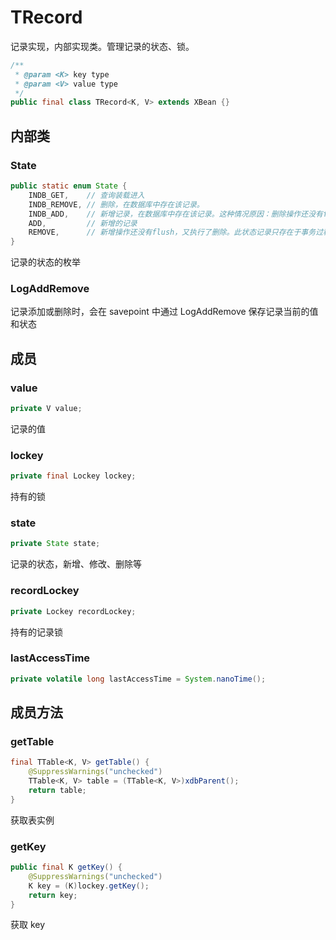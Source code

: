 # TRecord

记录实现，内部实现类。管理记录的状态、锁。

```java
/**
 * @param <K> key type
 * @param <V> value type
 */
public final class TRecord<K, V> extends XBean {}
```

## 内部类

### State

```java
public static enum State {
    INDB_GET,    // 查询装载进入
    INDB_REMOVE, // 删除，在数据库中存在该记录。
    INDB_ADD,    // 新增记录，在数据库中存在该记录。这种情况原因：删除操作还没有flush，又执行了增加。
    ADD,         // 新增的记录
    REMOVE,      // 新增操作还没有flush，又执行了删除。此状态记录只存在于事务过程中，事务结束就会从cache中删除。
}
```

记录的状态的枚举

### LogAddRemove

[TRecord.LogAddRemove]: ./TRecord.LogAddRemove.md	"TRecord.LogAddRemove"

记录添加或删除时，会在 savepoint 中通过 LogAddRemove 保存记录当前的值和状态

## 成员

### value

```java
private V value;
```

记录的值

### lockey

```java
private final Lockey lockey;
```

持有的锁

### state

```java
private State state;
```

记录的状态，新增、修改、删除等

### recordLockey

```java
private Lockey recordLockey;
```

持有的记录锁

[^lockey 和 recordLockey 的区别]: 

### lastAccessTime

```java
private volatile long lastAccessTime = System.nanoTime();
```

## 成员方法

### getTable

```java
final TTable<K, V> getTable() {
    @SuppressWarnings("unchecked")
    TTable<K, V> table = (TTable<K, V>)xdbParent();
    return table;
}
```

获取表实例

### getKey

```java
public final K getKey() {
    @SuppressWarnings("unchecked")
    K key = (K)lockey.getKey();
    return key;
}
```

获取 key